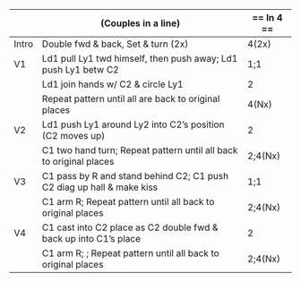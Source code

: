 ||(Couples in a line) | == In 4 == |
|-----|----|-----|
|Intro| Double fwd & back, Set & turn (2x) |4(2x)|
|V1| Ld1 pull Ly1 twd himself, then push away; Ld1 push Ly1 betw C2 |1;1|
||Ld1 join hands w/ C2 & circle Ly1 |2|
||Repeat pattern until all are back to original places |4(Nx)|
|V2| Ld1 push Ly1 around Ly2 into C2’s position (C2 moves up) |2|
||C1 two hand turn; Repeat pattern until all back to original places |2;4(Nx)|
|V3| C1 pass by R and stand behind C2; C1 push C2 diag up hall & make kiss |1;1|
||C1 arm R; Repeat pattern until all back to original places |2;4(Nx)|
|V4| C1 cast into C2 place as C2 double fwd & back up into C1’s place |2|
||C1 arm R; ; Repeat pattern until all back to original places |2;4(Nx)|
